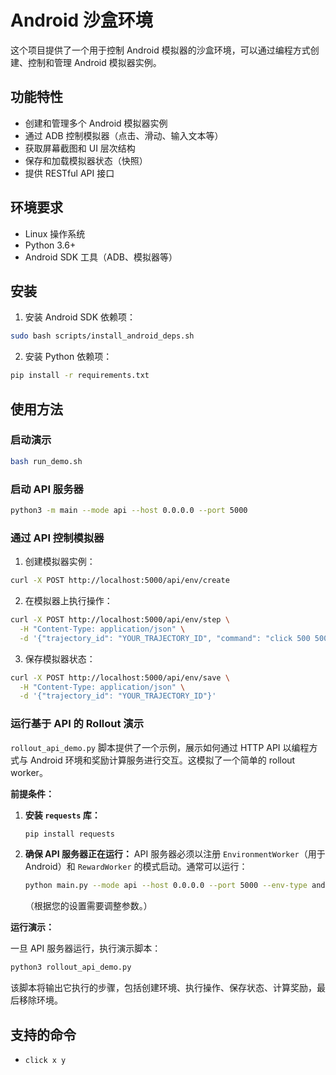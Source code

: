 # Android 沙盒环境

这个项目提供了一个用于控制 Android 模拟器的沙盒环境，可以通过编程方式创建、控制和管理 Android 模拟器实例。

## 功能特性

- 创建和管理多个 Android 模拟器实例
- 通过 ADB 控制模拟器（点击、滑动、输入文本等）
- 获取屏幕截图和 UI 层次结构
- 保存和加载模拟器状态（快照）
- 提供 RESTful API 接口

## 环境要求

- Linux 操作系统
- Python 3.6+
- Android SDK 工具（ADB、模拟器等）

## 安装

1. 安装 Android SDK 依赖项：

```bash
sudo bash scripts/install_android_deps.sh
```

2. 安装 Python 依赖项：

```bash
pip install -r requirements.txt
```

## 使用方法

### 启动演示

```bash
bash run_demo.sh
```

### 启动 API 服务器

```bash
python3 -m main --mode api --host 0.0.0.0 --port 5000
```

### 通过 API 控制模拟器

1. 创建模拟器实例：

```bash
curl -X POST http://localhost:5000/api/env/create
```

2. 在模拟器上执行操作：

```bash
curl -X POST http://localhost:5000/api/env/step \
  -H "Content-Type: application/json" \
  -d '{"trajectory_id": "YOUR_TRAJECTORY_ID", "command": "click 500 500"}'
```

3. 保存模拟器状态：

```bash
curl -X POST http://localhost:5000/api/env/save \
  -H "Content-Type: application/json" \
  -d '{"trajectory_id": "YOUR_TRAJECTORY_ID"}'
```

### 运行基于 API 的 Rollout 演示

`rollout_api_demo.py` 脚本提供了一个示例，展示如何通过 HTTP API 以编程方式与 Android 环境和奖励计算服务进行交互。这模拟了一个简单的 rollout worker。

**前提条件：**

1.  **安装 `requests` 库：**
    ```bash
    pip install requests
    ```
2.  **确保 API 服务器正在运行：** API 服务器必须以注册 `EnvironmentWorker`（用于 Android）和 `RewardWorker` 的模式启动。通常可以运行：
    ```bash
    python main.py --mode api --host 0.0.0.0 --port 5000 --env-type android
    ```
    （根据您的设置需要调整参数。）

**运行演示：**

一旦 API 服务器运行，执行演示脚本：

```bash
python3 rollout_api_demo.py
```

该脚本将输出它执行的步骤，包括创建环境、执行操作、保存状态、计算奖励，最后移除环境。

## 支持的命令

- `click x y`